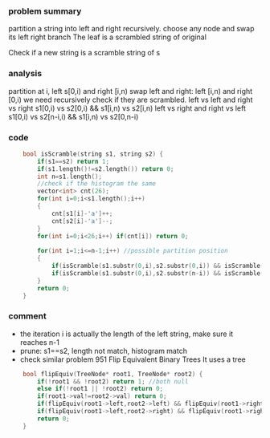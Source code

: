 ### problem summary
partition a string into left and right recursively.
choose any node and swap its left right branch
The leaf is a scrambled string of original

Check if a new string is a scramble string of s

### analysis
partition at i, left s[0,i) and right [i,n)
swap left and right: left [i,n) and right [0,i)
we need recursively check if they are scrambled.
left vs left and right vs right
s1[0,i) vs s2[0,i) && s1[i,n) vs s2[i,n)
left vs right and right vs left
s1[0,i) vs s2[n-i,i) && s1[i,n) vs s2[0,n-i)

### code
```cpp
    bool isScramble(string s1, string s2) {
        if(s1==s2) return 1;
        if(s1.length()!=s2.length()) return 0;
        int n=s1.length();
        //check if the histogram the same
        vector<int> cnt(26);
        for(int i=0;i<s1.length();i++)
        {
            cnt[s1[i]-'a']++;
            cnt[s2[i]-'a']--;
        }
        for(int i=0;i<26;i++) if(cnt[i]) return 0;
        
        for(int i=1;i<=n-1;i++) //possible partition position
        {
            if(isScramble(s1.substr(0,i),s2.substr(0,i)) && isScramble(s1.substr(i),s2.substr(i))) return 1;
            if(isScramble(s1.substr(0,i),s2.substr(n-i)) && isScramble(s1.substr(i),s2.substr(0,n-i))) return 1;
        }
        return 0;
    }
```

### comment
- the iteration i is actually the length of the left string, make sure it reaches n-1
- prune: s1==s2, length not match, histogram match
- check similar problem 951 Flip Equivalent Binary Trees
It uses a tree
```cpp
    bool flipEquiv(TreeNode* root1, TreeNode* root2) {
        if(!root1 && !root2) return 1; //both null
        else if(!root1 || !root2) return 0;
        if(root1->val!=root2->val) return 0;
        if(flipEquiv(root1->left,root2->left) && flipEquiv(root1->right,root2->right)) return 1;
        if(flipEquiv(root1->left,root2->right) && flipEquiv(root1->right,root2->left)) return 1;
        return 0;
    }
```    
